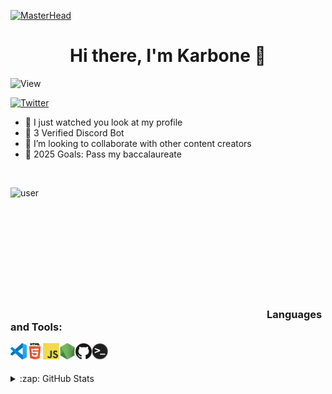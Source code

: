[![MasterHead](https://1.bp.blogspot.com/-7A4WynwLsMw/XbBpCXG8fHI/AAAAAAAAMt4/uOa1bpLskYgrwGbllhSu2SDj_Mig8SXJQCLcBGAsYHQ/s1600/2000_600px.gif)](https://karbonedev.github.io/)

<h1 align="center"> Hi there, I'm Karbone 👋 </h1>

![View](https://komarev.com/ghpvc/?username=karbonedev)



[![Twitter](https://img.shields.io/badge/X-000000?style=for-the-badge&logo=x&logoColor=white)](https://twitter.com/KarboneChad)

- 🦜 I just watched you look at my profile
- 🔧 3 Verified Discord Bot
- 👯 I’m looking to collaborate with other content creators
- 🥅 2025 Goals: Pass my baccalaureate

<br>
<p><a href="https://discord.com/users/853646350256308244"> <img align="left" src="https://lanyard.cnrad.dev/api/853646350256308244" height="210" width="410" alt="user" /></a></p>


<br>
<br>
<br>
<br>
<br>
<br>
<br>
<br>
<br>
<br>

### Languages and Tools:

<img align="left" alt="Visual Studio Code" width="26px" src="https://raw.githubusercontent.com/github/explore/80688e429a7d4ef2fca1e82350fe8e3517d3494d/topics/visual-studio-code/visual-studio-code.png" />
<img align="left" alt="HTML5" width="26px" src="https://raw.githubusercontent.com/github/explore/80688e429a7d4ef2fca1e82350fe8e3517d3494d/topics/html/html.png" />
<img align="left" alt="JavaScript" width="26px" src="https://raw.githubusercontent.com/github/explore/80688e429a7d4ef2fca1e82350fe8e3517d3494d/topics/javascript/javascript.png" />
<img align="left" alt="Node.js" width="26px" src="https://raw.githubusercontent.com/github/explore/80688e429a7d4ef2fca1e82350fe8e3517d3494d/topics/nodejs/nodejs.png" />
<img align="left" alt="GitHub" width="26px" src="https://raw.githubusercontent.com/github/explore/78df643247d429f6cc873026c0622819ad797942/topics/github/github.png" />
<img align="left" alt="Terminal" width="26px" src="https://raw.githubusercontent.com/github/explore/80688e429a7d4ef2fca1e82350fe8e3517d3494d/topics/terminal/terminal.png" />

<br /> <br />

</details>

<details>
  <summary>:zap: GitHub Stats</summary>
<br>
  <img align="left" alt="Karbone GitHub Stats" src="https://github-readme-stats.vercel.app/api?username=karbonedev&show_icons=true&theme=midnight-purple"/>
